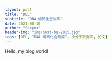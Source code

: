 ```yaml
---
layout: post
title: "DEL"
subtitle: "DNA 编码化合物库"
date: 2021-08-30
author: "Seeyou"
header-img: "img/post-bg-2015.jpg"
tags: [DEL, "DNA 编码化合物库", 小分子数据库, 论文]
---
```


Hello, my blog world!
